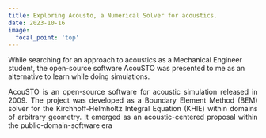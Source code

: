 ```yaml
---
title: Exploring Acousto, a Numerical Solver for acoustics.
date: 2023-10-16
image:
  focal_point: 'top'
---
```


While searching for an approach to acoustics as a Mechanical Engineer student, the open-source software AcouSTO was presented to me as an alternative to learn while doing simulations.

<!--more-->

<p align="justify">
AcouSTO is an open-source software for acoustic simulation released in 2009. The project was developed as a Boundary Element Method (BEM) solver for the Kirchhoff-Helmholtz Integral Equation (KHIE) within domains of arbitrary geometry. It emerged as an acoustic-centered proposal within the public-domain-software era



</p>